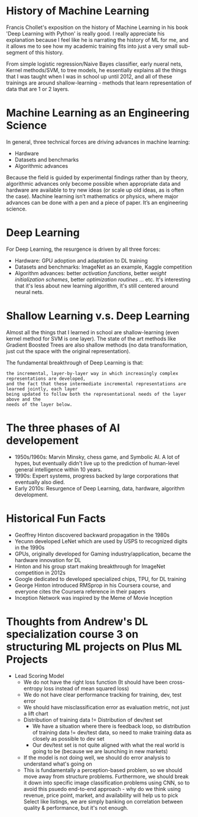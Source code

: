 # History of Machine Learning

Francis Chollet's exposition on the history of Machine Learning in his book 'Deep Learning with Python' is really good. I really appreciate his explanation because I feel like he is narrating the history of ML for me, and it allows me to see how my academic training fits into just a very small sub-segment of this history.

From simple logistic regression/Naive Bayes classifier, early nueral nets, Kernel methods/SVM, to tree models, he essentially explains all the things that I was taught when I was in school up until 2012, and all of these trainings are around shallow-learning - methods that learn representation of data that are 1 or 2 layers.

# Machine Learning as an Engineering Science

In general, three technical forces are driving advances in machine learning:

* Hardware
* Datasets and benchmarks
* Algorithmic advances

Because the field is guided by experimental findings rather than by theory, algorithmic advances only become possible when appropriate data and hardware are available to try new ideas (or scale up old ideas, as is often the case). Machine learning isn’t mathematics or physics, where major advances can be done with a pen and a piece of paper. It’s an engineering science.

# Deep Learning

For Deep Learning, the resurgence is driven by all three forces:

* Hardware: GPU adoption and adaptation to DL training
* Datasets and benchmarks: ImageNet as an example, Kaggle competition
* Algorithm advances: better _activation functions_, better _weight initialization schemes_, better _optimization routines_ ... etc. It's interesting that it's less about new learning algorithm, it's still centered around neural nets.

# Shallow Learning v.s. Deep Learning

Almost all the things that I learned in school are shallow-learning (even kernel method for SVM is one layer). The state of the art methods like Gradient Boosted Trees are also shallow methods (no data transformation, just cut the space with the original representation). 

The fundamental breakthrough of Deep Learning is that:


```
the incremental, layer-by-layer way in which increasingly complex representations are developed,
and the fact that these intermediate incremental representations are learned jointly, each layer
being updated to follow both the representational needs of the layer above and the
needs of the layer below. 
```

# The three phases of AI developement

* 1950s/1960s: Marvin Minsky, chess game, and Symbolic AI. A lot of hypes, but eventually didn't live up to the prediction of human-level general intelligence within 10 years.
* 1990s: Expert systems, progress backed by large corporations that eventually also died.
* Early 2010s: Resurgence of Deep Learning, data, hardware, algorithm development. 

# Historical Fun Facts

* Geoffrey Hinton discovered backward propagation in the 1980s
* Yecunn developed LeNet which are used by USPS to recognized digits in the 1990s
* GPUs, originally developed for Gaming industry/application, became the hardware innovation for DL
* Hinton and his group start making breakthrough for ImageNet competition in 2012s
* Google dedicated to developed specialized chips, TPU, for DL training
* George Hinton introduced RMSprop in his Coursera course, and everyone cites the Coursera reference in their papers
* Inception Network was inspired by the Meme of Movie Inception

# Thoughts from Andrew's DL specialization course 3 on structuring ML projects on Plus ML Projects

* Lead Scoring Model
	- We do not have the right loss function (It should have been cross-entropy loss instead of mean squared loss)
	- We do not have clear performance tracking for training, dev, test error
	- We should have misclassification error as evaluation metric, not just a lift chart
	- Distribution of training data != Distribution of dev/test set
		- We have a situation where there is feedback loop, so distribution of training data != dev/test data, so need to make training data as closely as possible to dev set
		- Our dev/test set is not quite aligned with what the real world is going to be (because we are launching in new markets)
	- If the model is not doing well, we should do error analysis to understand what's going on
	- This is fundamentally a perception-based problem, so we should move away from structure problems. Furthermore, we should break it down into specific image classification problems using CNN, so to avoid this psuedo end-to-end approach - why do we think using revenue, price point, market, and availability will help us to pick Select like listings, we are simply banking on correlation between quality & performance, but it's not enough.